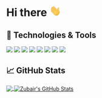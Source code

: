# Hi there <img src="https://raw.githubusercontent.com/mzubair481/mzubair481/main/wave.gif" width="30px">

## 🔧 Technologies & Tools
![](https://img.shields.io/badge/OS-Windows-informational?style=flat&logo=Windows&logoColor=white&color=6082B6)
![](https://img.shields.io/badge/Editor-Visual_Studio_Code-informational?style=flat&logo=visualstudiocode&logoColor=white&color=6082B6)
![](https://img.shields.io/badge/Backend-Nodejs-informational?style=flat&logo=node.js&logoColor=white&color=6082B6)
![](https://img.shields.io/badge/ORM-Sequelize-informational?style=flat&logo=Sequelize&logoColor=white&color=6082B6)
![](https://img.shields.io/badge/Code-JavaScript-informational?style=flat&logo=javascript&logoColor=white&color=6082B6)
![](https://img.shields.io/badge/Code-React-informational?style=flat&logo=React&logoColor=white&color=6082B6)
![](https://img.shields.io/badge/Shell-Bash-informational?style=flat&logo=gnu-bash&logoColor=white&color=6082B6)
![](https://img.shields.io/badge/Code-Python-informational?style=flat&logo=python&logoColor=white&color=6082B6)

## &#x1f4c8; GitHub Stats

<a href="https://github.com/mzubair481/mzubair481">
  <img align="center" src="https://github-readme-stats.vercel.app/api/top-langs/?username=mzubair481&hide=java,text&title_color=6082B6&text_color=c9cacc&icon_color=2bbc8a&bg_color=1d1f21&langs_count=3" />
</a>
<a href="https://github.com/mzubair481/mzubair481">
  <img align="center" src="https://github-readme-stats.vercel.app/api?username=mzubair481&show_icons=true&line_height=27&count_private=true&title_color=6082B6&text_color=c9cacc&icon_color=2bbc8a&bg_color=1d1f21" alt="Zubair's GitHub Stats" />
</a>
